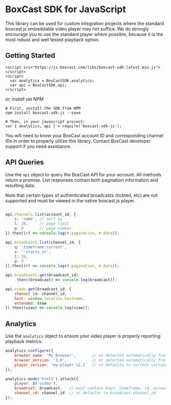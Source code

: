 # BoxCast SDK for JavaScript

This library can be used for custom integration projects where the standard boxcast.js embeddable
video player may not suffice.  We do strongly encourage you to use the standard player where possible,
because it is the most robust and well tested playback option.

## Getting Started

```
<script src="https://js.boxcast.com/libs/boxcast-sdk-latest.min.js"></script>
<script>
  var analytics = BoxCastSDK.analytics;
  var api = BoxCastSDK.api;
</script>
```

_or, install via NPM_

```
# First, install the SDK from NPM
npm install boxcast-sdk-js --save

# Then, in your javascript project:
var { analytics, api } = require('boxcast-sdk-js');
```

You will need to know your BoxCast account ID and corresponding channel IDs in order to properly
utilize this library.  Contact BoxCast developer support if you need assistance.

## API Queries

Use the `api` object to query the BoxCast API for your account.  All methods return a promise.  List
responses contain both pagination information and resulting data.

Note that certain types of authenticated broadcasts (tickted, etc) are not supported and must be
viewed in the native boxcast.js player.

```javascript

api.channels.list(account_id, {
    s: 'name', // sort by
    l: 20,     // page limit
    p: 0       // page number
}).then((r) => console.log(r.pagination, r.data));

api.broadcasts.list(channel_id, {
    q: 'timeframe:current',
    s: '-starts_at',
    l: 20,
    p: 0
}).then((r) => console.log(r.pagination, r.data));

api.broadcasts.get(broadcast_id)
    .then((broadcast) => console.log(broadcast));

api.views.get(broadcast_id, {
    channel_id: channel_id,
    host: window.location.hostname,
    extended: true
}).then((view) => console.log(view));
```

## Analytics

Use the `analytics` object to ensure your video player is properly reporting playback metrics.

```javascript
analytics.configure({
    browser_name: 'My Browser',       // or detected automatically from user agent
    browser_version: '3.0',           // or detected automatically from user agent
    player_version: 'my-player v2.1'  // or defaults to current version of boxcast-sdk-js
});

analytics.mode('html5').attach({
    player: $('video'),
    broadcast: broadcast,   // must contain keys: timeframe, id, account_id
    channel_id: channel_id  // or defaults to broadcast.channel_id
});
```

